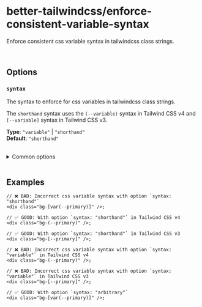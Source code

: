 # better-tailwindcss/enforce-consistent-variable-syntax

Enforce consistent css variable syntax in tailwindcss class strings.

<br/>

## Options

### `syntax`

  The syntax to enforce for css variables in tailwindcss class strings.

  The `shorthand` syntax uses the `(--variable)` syntax in Tailwind CSS v4 and `[--variable]` syntax in Tailwind CSS v3.

  **Type**: `"variable"` | `"shorthand"`  
  **Default**: `"shorthand"`

<br/>

<details>
  <summary>Common options</summary>

  <br/>

  These options are common to all rules and can also be set globally via the [`settings` object](../settings/settings.md).

  <br/>

### `attributes`

  The name of the attribute that contains the tailwind classes.  

  **Type**: Array of [Matchers](../configuration/advanced.md)  
  **Default**: [Name](../configuration/advanced.md#name-based-matching) for `"class"` and [strings Matcher](../configuration/advanced.md#types-of-matchers) for `"class", "className"`

  <br/>

### `callees`

  List of function names which arguments should also get linted.
  
  **Type**: Array of [Matchers](../configuration/advanced.md)  
  **Default**: [Matchers](../configuration/advanced.md#types-of-matchers) for `"cc", "clb", "clsx", "cn", "cnb", "ctl", "cva", "cx", "dcnb", "objstr", "tv", "twJoin", "twMerge"`

  <br/>

### `variables`

  List of variable names whose initializer should also get linted.  
  
  **Type**: Array of [Matchers](../configuration/advanced.md)  
  **Default**:  [strings Matcher](../configuration/advanced.md#types-of-matchers) for `"className", "classNames", "classes", "style", "styles"`

  <br/>

### `tags`

  List of template literal tag names whose content should get linted.  
  
  **Type**: Array of [Matchers](../configuration/advanced.md)  
  **Default**: None

  Note: When using the `tags` option, it is recommended to use the [strings Matcher](../configuration/advanced.md#types-of-matchers) for your tag names. This will ensure that nested expressions get linted correctly.

</details>

<br/>

## Examples

```tsx
// ❌ BAD: Incorrect css variable syntax with option `syntax: "shorthand"`
<div class="bg-[var(--primary)]" />;
```

```tsx
// ✅ GOOD: With option `syntax: "shorthand"` in Tailwind CSS v4
<div class="bg-(--primary)" />;
```

```tsx
// ✅ GOOD: With option `syntax: "shorthand"` in Tailwind CSS v3
<div class="bg-[--primary]" />;
```

```tsx
// ❌ BAD: Incorrect css variable syntax with option `syntax: "variable"` in Tailwind CSS v4
<div class="bg-(--primary)" />;
```

```tsx
// ❌ BAD: Incorrect css variable syntax with option `syntax: "variable"` in Tailwind CSS v3
<div class="bg-[--primary]" />;
```

```tsx
// ✅ GOOD: With option `syntax: "arbitrary"`
<div class="bg-[var(--primary)]" />;
```
